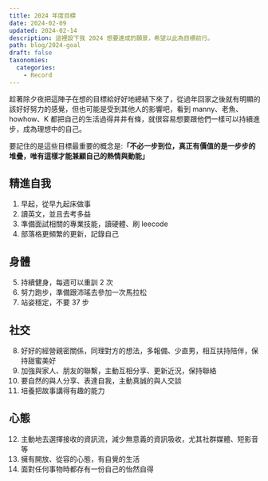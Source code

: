 ```yaml
---
title: 2024 年度目標
date: 2024-02-09
updated: 2024-02-14
description: 這裡設下我 2024 想要達成的願景，希望以此為目標前行。
path: blog/2024-goal
draft: false
taxonomies:
  categories: 
    - Record
---
```

趁著除夕夜把這陣子在想的目標給好好地總結下來了，從過年回家之後就有明顯的該好好努力的感覺，但也可能是受到其他人的影響吧，看到 manny、老魚、howhow、K 都把自己的生活過得井井有條，就很容易想要跟他們一樣可以持續進步，成為理想中的自己。

要記住的是這些目標最重要的概念是:<b>「不必一步到位，真正有價值的是一步步的堆疊，唯有這樣才能兼顧自己的熱情與動能」</b>

## 精進自我

1. 早起，從早九起床做事
2. 讀英文，並且去考多益
3. 準備面試相關的專業技能，讀硬體、刷 leecode
4. 部落格更頻繁的更新，記錄自己

## 身體

5. 持續健身，每週可以重訓 2 次
6. 努力跑步，準備跟沛瑤去參加一次馬拉松
7. 站姿穩定，不要 37 步

## 社交

8. 好好的經營親密關係，同理對方的想法，多報備、少直男，相互扶持陪伴，保持甜蜜美好
9. 加強與家人、朋友的聯繫，主動互相分享、更新近況，保持聯絡
10. 要自然的與人分享、表達自我，主動真誠的與人交談
11. 培養把故事講得有趣的能力

## 心態

12. 主動地去選擇接收的資訊流，減少無意義的資訊吸收，尤其社群媒體、短影音等
13. 擁有開放、從容的心態，有自覺的生活
14. 面對任何事物時都存有一份自己的怡然自得